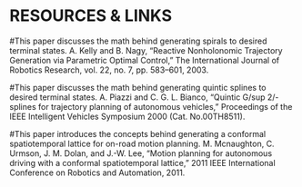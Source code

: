 # RESOURCES & LINKS

#This paper discusses the math behind generating spirals to desired terminal states.
A. Kelly and B. Nagy, “Reactive Nonholonomic Trajectory Generation via Parametric Optimal Control,” The International Journal of Robotics Research, vol. 22, no. 7, pp. 583–601, 2003. 

#This paper discusses the math behind generating quintic splines to desired terminal states.
A. Piazzi and C. G. L. Bianco, “Quintic G/sup 2/-splines for trajectory planning of autonomous vehicles,” Proceedings of the IEEE Intelligent Vehicles Symposium 2000 (Cat. No.00TH8511). 

#This paper introduces the concepts behind generating a conformal spatiotemporal lattice for on-road motion planning.
M. Mcnaughton, C. Urmson, J. M. Dolan, and J.-W. Lee, “Motion planning for autonomous driving with a conformal spatiotemporal lattice,” 2011 IEEE International Conference on Robotics and Automation, 2011. 
